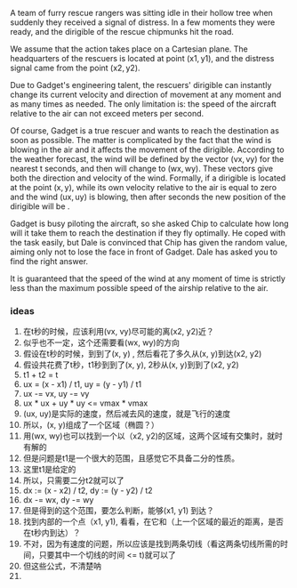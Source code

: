 A team of furry rescue rangers was sitting idle in their hollow tree when suddenly they received a signal of distress. In a few moments they were ready, and the dirigible of the rescue chipmunks hit the road.

We assume that the action takes place on a Cartesian plane. The headquarters of the rescuers is located at point (x1, y1), and the distress signal came from the point (x2, y2).

Due to Gadget's engineering talent, the rescuers' dirigible can instantly change its current velocity and direction of movement at any moment and as many times as needed. The only limitation is: the speed of the aircraft relative to the air can not exceed  meters per second.

Of course, Gadget is a true rescuer and wants to reach the destination as soon as possible. The matter is complicated by the fact that the wind is blowing in the air and it affects the movement of the dirigible. According to the weather forecast, the wind will be defined by the vector (vx, vy) for the nearest t seconds, and then will change to (wx, wy). These vectors give both the direction and velocity of the wind. Formally, if a dirigible is located at the point (x, y), while its own velocity relative to the air is equal to zero and the wind (ux, uy) is blowing, then after  seconds the new position of the dirigible will be .

Gadget is busy piloting the aircraft, so she asked Chip to calculate how long will it take them to reach the destination if they fly optimally. He coped with the task easily, but Dale is convinced that Chip has given the random value, aiming only not to lose the face in front of Gadget. Dale has asked you to find the right answer.

It is guaranteed that the speed of the wind at any moment of time is strictly less than the maximum possible speed of the airship relative to the air.


### ideas
1. 在t秒的时候，应该利用(vx, vy)尽可能的离(x2, y2)近？
2. 似乎也不一定，这个还需要看(wx, wy)的方向
3. 假设在t秒的时候，到到了(x, y) , 然后看花了多久从(x, y)到达(x2, y2)
4. 假设共花费了t秒，t1秒到到了(x, y), 2秒从(x, y)到到了(x2, y2)
5. t1 + t2 = t
6. ux = (x - x1) / t1, uy = (y - y1) / t1
7. ux -= vx, uy -= vy
8. ux * ux + uy * uy <= vmax * vmax
9. (ux, uy)是实际的速度，然后减去风的速度，就是飞行的速度
10. 所以，(x, y)组成了一个区域（椭圆？）
11. 用(wx, wy)也可以找到一个以（x2, y2)的区域，这两个区域有交集时，就时有解的
12. 但是问题是t1是一个很大的范围，且感觉它不具备二分的性质。
13. 这里t1是给定的
14. 所以，只需要二分t2就可以了
15. dx := (x - x2) / t2, dy := (y - y2) / t2
16. dx -= wx, dy -= wy
17. 但是得到的这个范围，要怎么判断，能够(x1, y1) 到达？
18. 找到内部的一个点（x1, y1), 看看，在它和（上一个区域的最近的距离，是否在t秒内到达）？
19. 不对，因为有速度的问题，所以应该是找到两条切线（看这两条切线所需的时间，只要其中一个切线的时间 <= t)就可以了
20. 但这些公式，不清楚呐
21. 
